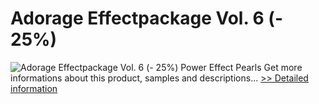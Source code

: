 # Adorage Effectpackage Vol. 6 (- 25%)
![Adorage Effectpackage Vol. 6 (- 25%)](https://mycommerce.akamaized.net/api/pimages/P300379981/BIG/300379981.JPG)
Power Effect Pearls
 Get more informations about this product, samples and descriptions...
[>> Detailed information](https://secure.element5.com/esales/product.html?productid=300379981&affiliateid=200057808)
